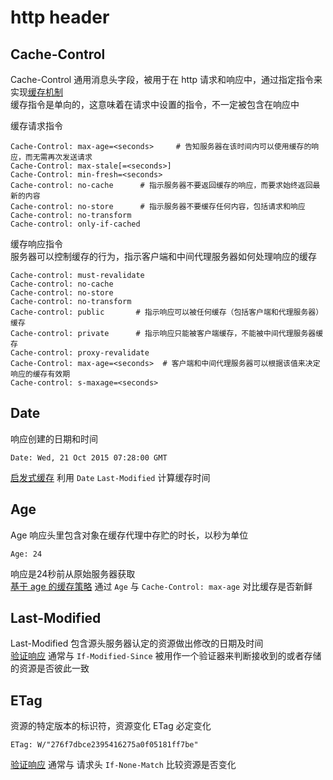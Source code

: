 # http header

## Cache-Control
Cache-Control 通用消息头字段，被用于在 http 请求和响应中，通过指定指令来实现[缓存机制](./httpCache.md)  
缓存指令是单向的，这意味着在请求中设置的指令，不一定被包含在响应中

缓存请求指令
```
Cache-Control: max-age=<seconds>     # 告知服务器在该时间内可以使用缓存的响应，而无需再次发送请求
Cache-Control: max-stale[=<seconds>]
Cache-Control: min-fresh=<seconds>
Cache-control: no-cache      # 指示服务器不要返回缓存的响应，而要求始终返回最新的内容
Cache-control: no-store      # 指示服务器不要缓存任何内容，包括请求和响应
Cache-control: no-transform
Cache-control: only-if-cached
```

缓存响应指令  
服务器可以控制缓存的行为，指示客户端和中间代理服务器如何处理响应的缓存
```
Cache-control: must-revalidate
Cache-control: no-cache
Cache-control: no-store
Cache-control: no-transform
Cache-control: public       # 指示响应可以被任何缓存（包括客户端和代理服务器）缓存
Cache-control: private      # 指示响应只能被客户端缓存，不能被中间代理服务器缓存
Cache-control: proxy-revalidate
Cache-Control: max-age=<seconds>  # 客户端和中间代理服务器可以根据该值来决定响应的缓存有效期
Cache-control: s-maxage=<seconds>
```


## Date
响应创建的日期和时间
```
Date: Wed, 21 Oct 2015 07:28:00 GMT
```
[启发式缓存](./httpCache.md#启发式缓存) 利用 `Date` `Last-Modified` 计算缓存时间

## Age
Age 响应头里包含对象在缓存代理中存贮的时长，以秒为单位
```
Age: 24
```
响应是24秒前从原始服务器获取  
[基于 age 的缓存策略](./httpCache.md#基于-age-的缓存策略) 通过 `Age` 与 `Cache-Control: max-age`  对比缓存是否新鲜

## Last-Modified
Last-Modified 包含源头服务器认定的资源做出修改的日期及时间  
[验证响应](./httpCache.md#验证响应) 通常与 `If-Modified-Since` 被用作一个验证器来判断接收到的或者存储的资源是否彼此一致

## ETag
资源的特定版本的标识符，资源变化 ETag 必定变化
```
ETag: W/"276f7dbce2395416275a0f05181ff7be"

```
[验证响应](./httpCache.md#验证响应) 通常与 请求头 `If-None-Match` 比较资源是否变化